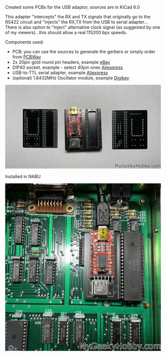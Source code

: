 Created some PCBs for the USB adaptor, sources are in KiCad 6.0

This adapter "intercepts" the RX  and TX signals that originally go to the RS422 circuit and "injects" the RX,TX from the USB to serial adapter... There is also option to "inject" alternative clock signal (as suggested by one of my viewers)...this should allow a real 115200 bps speeds.

Components used:
* PCB: you can use the sources to generate the gerbers or simply order from [PCBWay](https://www.pcbway.com/project/shareproject/NABU_native_USB_to_serial_adapter_4c1e523b.html)
* 2x 20pin gold round pin headers, example [eBay](https://www.ebay.com/itm/391866775529)
* DIP40 socket, example - select 40pin ones [Aliexpress](https://www.aliexpress.us/item/2255800861848499.html?)
* USB-to-TTL serial adapter, example [Aliexpress](https://www.aliexpress.us/item/3256804658745564.html?)
* (optional) 1.8432MHz Oscillator module, example [Digikey](https://www.digikey.com/en/products/detail/ecs-inc/ECS-2100A-018/21259)

![PCBs](https://github.com/Kris-Sekula/NABU/blob/main/RS422Alternative/Hardware/Pictures/PCBs.jpg)

Installed in NABU

![IN_Nabu](https://github.com/Kris-Sekula/NABU/blob/main/RS422Alternative/Hardware/Pictures/In_nabu.jpg)
